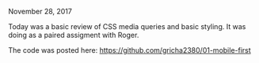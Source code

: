 November 28, 2017

Today was a basic review of CSS media queries and basic styling. It was doing as a paired assigment with Roger. 

The code was posted here: https://github.com/gricha2380/01-mobile-first

